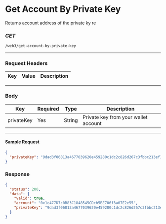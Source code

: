 # Get Account By Private Key

Returns account address of the private ky re

### _GET_

```bash
/web3/get-account-by-private-key
```

---

### Request Headers

| Key | Value | Description |
| --- | ----- | ----------- |

---

### Body

| Key        | Required | Type   | Description                          |
| ---------- | -------- | ------ | ------------------------------------ |
| privateKey | Yes      | String | Private key from your wallet account |

---

#### Sample Request

```json
{
  "privateKey": "9dad3f06813a4677039620e459280c1dc2c826d267c3fbbc213ef1f50fa17d57"
}
```

### Response

```json
{
  "status": 200,
  "data": {
    "valid": true,
    "account": "0x1c477D7c0B83C1848545CDcb5BE706f3a07E2e55",
    "privateKey": "9dad3f06813a4677039620e459280c1dc2c826d267c3fbbc213ef1f50fa17d57"
  }
}
```
